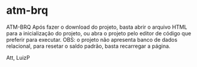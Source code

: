 # atm-brq
 
 ATM-BRQ  Após fazer o download do projeto, basta abrir o arquivo HTML para a inicialização do projeto, ou abra o projeto pelo editor de código que preferir para executar.  OBS: o  projeto não apresenta banco de dados relacional, para resetar o saldo padrão, basta recarregar a página.  
 
 Att, LuizP
